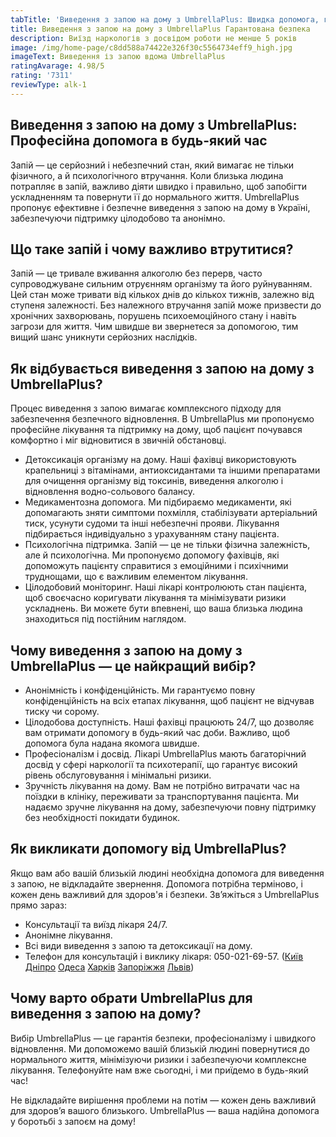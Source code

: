 ```yaml
---
tabTitle: 'Виведення з запою на дому з UmbrellaPlus: Швидка допомога, гарантована безпека'
title: Виведення з запою на дому з UmbrellaPlus Гарантована безпека
description: Виїзд наркологів з досвідом роботи не менше 5 років
image: /img/home-page/c8dd588a74422e326f30c5564734eff9_high.jpg
imageText: Виведення із запою вдома UmbrellaPlus
ratingAvarage: 4.98/5
rating: '7311'
reviewType: alk-1
---
```


## Виведення з запою на дому з UmbrellaPlus: Професійна допомога в будь-який час

Запій — це серйозний і небезпечний стан, який вимагає не тільки фізичного, а й психологічного втручання. Коли близька людина потрапляє в запій, важливо діяти швидко і правильно, щоб запобігти ускладненням та повернути її до нормального життя. UmbrellaPlus пропонує ефективне і безпечне виведення з запою на дому в Україні, забезпечуючи підтримку цілодобово та анонімно.

## Що таке запій і чому важливо втрутитися?

Запій — це тривале вживання алкоголю без перерв, часто супроводжуване сильним отруєнням організму та його руйнуванням. Цей стан може тривати від кількох днів до кількох тижнів, залежно від ступеня залежності. Без належного втручання запій може призвести до хронічних захворювань, порушень психоемоційного стану і навіть загрози для життя. Чим швидше ви звернетеся за допомогою, тим вищий шанс уникнути серйозних наслідків.

## Як відбувається виведення з запою на дому з UmbrellaPlus?

Процес виведення з запою вимагає комплексного підходу для забезпечення безпечного відновлення. В UmbrellaPlus ми пропонуємо професійне лікування та підтримку на дому, щоб пацієнт почувався комфортно і міг відновитися в звичній обстановці.

* Детоксикація організму на дому. Наші фахівці використовують крапельниці з вітамінами, антиоксидантами та іншими препаратами для очищення організму від токсинів, виведення алкоголю і відновлення водно-сольового балансу. 
* Медикаментозна допомога. Ми підбираємо медикаменти, які допомагають зняти симптоми похмілля, стабілізувати артеріальний тиск, усунути судоми та інші небезпечні прояви. Лікування підбирається індивідуально з урахуванням стану пацієнта. 
* Психологічна підтримка. Запій — це не тільки фізична залежність, але й психологічна. Ми пропонуємо допомогу фахівців, які допоможуть пацієнту справитися з емоційними і психічними труднощами, що є важливим елементом лікування. 
* Цілодобовий моніторинг. Наші лікарі контролюють стан пацієнта, щоб своєчасно коригувати лікування та мінімізувати ризики ускладнень. Ви можете бути впевнені, що ваша близька людина знаходиться під постійним наглядом. 

## Чому виведення з запою на дому з UmbrellaPlus — це найкращий вибір?

* Анонімність і конфіденційність. Ми гарантуємо повну конфіденційність на всіх етапах лікування, щоб пацієнт не відчував тиску чи сорому. 
* Цілодобова доступність. Наші фахівці працюють 24/7, що дозволяє вам отримати допомогу в будь-який час доби. Важливо, щоб допомога була надана якомога швидше. 
* Професіоналізм і досвід. Лікарі UmbrellaPlus мають багаторічний досвід у сфері наркології та психотерапії, що гарантує високий рівень обслуговування і мінімальні ризики. 
* Зручність лікування на дому. Вам не потрібно витрачати час на поїздки в клініку, переживати за транспортування пацієнта. Ми надаємо зручне лікування на дому, забезпечуючи повну підтримку без необхідності покидати будинок. 

## Як викликати допомогу від UmbrellaPlus?

Якщо вам або вашій близькій людині необхідна допомога для виведення з запою, не відкладайте звернення. Допомога потрібна терміново, і кожен день важливий для здоров'я і безпеки. Зв’яжіться з UmbrellaPlus прямо зараз:

* Консультації та виїзд лікаря 24/7.
* Анонімне лікування.
* Всі види виведення з запою та детоксикації на дому.
* Телефон для консультацій і виклику лікаря: 050-021-69-57. ([Київ](https://umbrella-plus.com.ua/uk/kiev/) [Дніпро](https://umbrella-plus.com.ua/uk/dnepr/) [Одеса](https://umbrella-plus.com.ua/uk/lechenie-alc/) [Харків](https://umbrella-plus.com.ua/uk/kharkiv/) [Запоріжжя](https://umbrella-plus.com.ua/uk/zaporozie/) [Львів](https://umbrella-plus.com.ua/uk/lviv/))

## Чому варто обрати UmbrellaPlus для виведення з запою на дому?

Вибір UmbrellaPlus — це гарантія безпеки, професіоналізму і швидкого відновлення. Ми допоможемо вашій близькій людині повернутися до нормального життя, мінімізуючи ризики і забезпечуючи комплексне лікування. Телефонуйте нам вже сьогодні, і ми приїдемо в будь-який час!

Не відкладайте вирішення проблеми на потім — кожен день важливий для здоров’я вашого близького. UmbrellaPlus — ваша надійна допомога у боротьбі з запоєм на дому!
